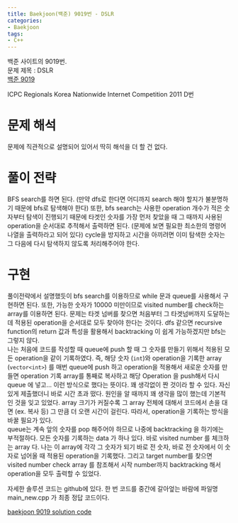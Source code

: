 ```yaml
---
title: Baekjoon(백준) 9019번 - DSLR
categories:
- Baekjoon
tags:
- C++
---
```


백준 사이트의 9019번.  
문제 제목 : DSLR  
[백준 9019](https://www.acmicpc.net/problem/9019)      

ICPC Regionals Korea Nationwide Internet Competition 2011 D번
# 문제 해석
문제에 직관적으로 설명되어 있어서 딱히 해석을 더 할 건 없다.
# 풀이 전략 
BFS search를 하면 된다. (만약 dfs로 한다면 어디까지 search 해야 할지가 불분명하기 때문에 bfs로 탐색해야 한다)  또한, bfs search는 사용한 operation 개수가 적은 숫자부터 탐색이 진행되기 때문에 타겟인 숫자를 가장 먼저 찾았을 때 그 때까지 사용된 operation을 순서대로 추적해서 출력하면 된다. (문제에 보면 필요한 최소한의 명령어 나열을 출력하라고 되어 있다) cycle을 방지하고 시간을 아끼려면 이미 탐색한 숫자는 그 다음에 다시 탐색하지 않도록 처리해주어야 한다.
# 구현
풀이전략에서 설명했듯이 bfs search를 이용하므로 while 문과 queue를 사용해서 구현하면 된다. 또한, 가능한 숫자가 10000 미만이므로 visited number를 check하는 array를 이용하면 된다. 문제는 타겟 넘버를 찾으면 처음부터 그 타겟넘버까지 도달하는데 적용된 operation을 순서대로 모두 찾아야 한다는 것이다. dfs 같으면 recursive function의 return 값과 특성을 활용해서 backtracking 이 쉽게 가능하겠지만 bfs는 그렇지 않다.  
나는 처음에 코드를 작성할 때 queue에 push 할 때 그 숫자를 만들기 위해서 적용된 모든 operation을 같이 기록하였다. 즉, 해당 숫자 (`int`)와 operation을 기록한 array (`vector<int>`) 를 매번 queue에 push 하고 operation을 적용해서 새로운 숫자를 만들면 operation 기록 array를 통째로 복사하고 해당 Operation 을 push해서 다시 queue 에 넣고... 이런 방식으로 했다는 뜻이다. 꽤 생각없이 짠 것이라 할 수 있다. 자신있게 제출했더니 바로 시간 초과 떴다. 원인을 알 때까지 꽤 생각을 많이 했는데 기본적인 것을 잊고 있었다. array 크기가 커질수록 그 array 전체에 대해서 코드에서 손을 대면 (ex. 복사 등) 그 만큼 더 오랜 시간이 걸린다. 따라서, operation을 기록하는 방식을 바꿀 필요가 있다.  
queue는 계속 앞의 숫자를 pop 해주어야 하므로 나중에 backtracking 을 하기에는 부적절하다. 모든 숫자를 기록하는 data 가 하나 있다. 바로 visited number 를 체크하는 array 다. 나는 이 array에 각각 그 숫자가 되기 바로 전 숫자, 바로 전 숫자에서 이 숫자로 넘어올 때 적용된 operation을 기록했다. 그리고 target number를 찾으면 visited number check array 를 참조해서 시작 number까지 backtracking 해서 operation을 모두 출력할 수 있었다.

자세한 솔루션 코드는 github에 있다. 한 번 코드를 중간에 갈아엎는 바람에 파일명 main_new.cpp 가 최종 정답 코드이다.

[baekjoon 9019 solution code](https://github.com/dhkwon03/programming_problem_practice/blob/9318e664fd0684c1eefe2265dd9a05e729ca0317/c_problems/baekjoon/9019/main_new.cpp)
